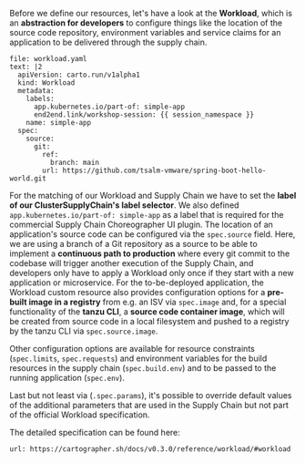 Before we define our resources, let's have a look at the **Workload**, which is an **abstraction for developers** to configure things like the location of the source code repository, environment variables and service claims for an application to be delivered through the supply chain.
```editor:append-lines-to-file
file: workload.yaml
text: |2
  apiVersion: carto.run/v1alpha1
  kind: Workload
  metadata:
    labels:
      app.kubernetes.io/part-of: simple-app
      end2end.link/workshop-session: {{ session_namespace }}
    name: simple-app
  spec:
    source:
      git:
        ref:
          branch: main
        url: https://github.com/tsalm-vmware/spring-boot-hello-world.git
```
For the matching of our Workload and Supply Chain we have to set the **label of our ClusterSupplyChain's label selector**. We also defined `app.kubernetes.io/part-of: simple-app` as a label that is required for the commercial Supply Chain Choreographer UI plugin. 
The location of an application's source code can be configured via the `spec.source` field. Here, we are using a branch of a Git repository as a source to be able to implement a **continuous path to production** where every git commit to the codebase will trigger another execution of the Supply Chain, and developers only have to apply a Workload only once if they start with a new application or microservice. 
For the to-be-deployed application, the Workload custom resource also provides configuration options for a **pre-built image in a registry** from e.g. an ISV via `spec.image` and, for a special functionality of the **tanzu CLI**, a **source code container image**, which will be created from source code in a local filesystem and pushed to a registry by the tanzu CLI via `spec.source.image`.

Other configuration options are available for resource constraints (`spec.limits`, `spec.requests`) and environment variables for the build resources in the supply chain (`spec.build.env`) and to be passed to the running application (`spec.env`).

Last but not least via (`.spec.params`), it's possible to override default values of the additional parameters that are used in the Supply Chain but not part of the official Workload specification.

The detailed specification can be found here: 
```dashboard:open-url
url: https://cartographer.sh/docs/v0.3.0/reference/workload/#workload
```